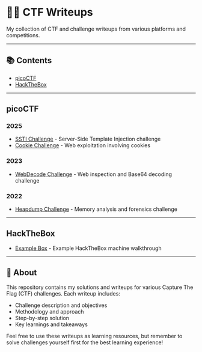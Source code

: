 # 🏴‍☠️ CTF Writeups

My collection of CTF and challenge writeups from various platforms and competitions.

---

## 📚 Contents

- [picoCTF](#picoctf)
- [HackTheBox](#hackthebox)

---

## picoCTF

### 2025
- [SSTI Challenge](picoCTF/2025-SSTI.md) - Server-Side Template Injection challenge
- [Cookie Challenge](picoCTF/2025-cookie.md) - Web exploitation involving cookies

### 2023
- [WebDecode Challenge](picoCTF/2023-WebDecode.md) - Web inspection and Base64 decoding challenge

### 2022
- [Heapdump Challenge](picoCTF/2022-heapdump.md) - Memory analysis and forensics challenge

---

## HackTheBox

- [Example Box](HTB/example-box.md) - Example HackTheBox machine walkthrough

---

## 📝 About

This repository contains my solutions and writeups for various Capture The Flag (CTF) challenges. Each writeup includes:

- Challenge description and objectives
- Methodology and approach
- Step-by-step solution
- Key learnings and takeaways

Feel free to use these writeups as learning resources, but remember to solve challenges yourself first for the best learning experience!
